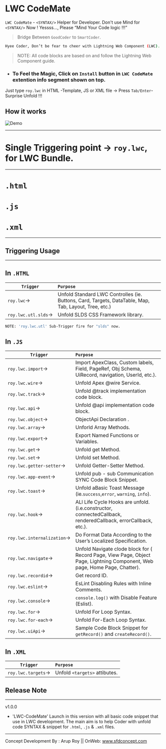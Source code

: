 # LWC CodeMate

`LWC CodeMate` - `<SYNTAX/>` Helper for Developer.  Don't use Mind for `<SYNTAX/>` Now ! Yessss...,  Please “Mind Your Code logic !!!” 

> Bridge Between `GoodCoder` to `SmartCoder`. 

```sh
Hyee Coder, Don’t be fear to cheer with Lightning Web Component (LWC). "LWC CodeMate" will take care of development  <p><SYNTAX/>Ticale</p> part. Yes, “LWC CodeMate” provides all basic SYNTAX & Code Snippet for `HTML (Template)`, `JS` & `XML` files that are used in Lightning Web Component Bundle.


```
>NOTE: All code blocks are based on and follow the Lightning Web Component guide.



- ### To Feel the Magic, Click on `Install` button in `LWC CodeMate` extention info segment shown on top.

Just type `roy.lwc` in HTML -Template, JS or XML file -> Press `Tab/Enter`-  Surprise Unfold !!!



## How it works

![Demo](https://github.com/forcearup/lwcCmate/blob/master/ROY-LWC%20CodeMate/images/demo.gif?raw=true)


--------------------

# Single Triggering point →  `roy.lwc`,  for LWC Bundle.

--------------------

# `.html`

# `.js`

# `.xml`

------------------------


## Triggering Usage

---------------------------------

## In `.HTML`



| `Trigger`         | `Purpose`
| -------------     |:--------------------------
| `roy.lwc`→       |  Unfold  Standard LWC Controlles  (ie. Buttons, Card, Targets, DataTable, Map, Tab, Layout, Tree, etc.)
| `roy.lwc.utl.slds`→       |  Unfold  SLDS  CSS  Framework  library.


```sh
NOTE: 'roy.lwc.utl' Sub-Trigger fire for "slds" now.
```

## In `.JS`

  
| `Trigger`             | `Purpose`
| -------------------         |:--------------------------
| `roy.lwc.import`→       |  Import ApexClass,  Custom labels, Field, PageRef, Obj Schema, UiRecord, navigation, UserId, etc.).
| `roy.lwc.wire`→             |  Unfold  Apex @wire Service.
| `roy.lwc.track`→             |  Unfold  @track implementation code block.
| `roy.lwc.api`→             |  Unfold  @api implementation code block.
| `roy.lwc.object`→           |  ObjectApi Declaration .
| `roy.lwc.array`→           |  Unforld Array Methods.
| `roy.lwc.export`→           |  Export Named Functions or Variables.
| `roy.lwc.get`→           |       Unfold get Method.
| `roy.lwc.set`→             |  Unfold set Method.
| `roy.lwc.getter-setter`→       |  Unfold  Getter-Setter Method.
| `roy.lwc.app-event`→       |  Unfold  pub - sub Communication SYNC Code Block Snippet.
| `roy.lwc.toast`→             |  Unfold  aBasic Toast Message (ie.`success`,`error`, `warning`, `info`).
| `roy.lwc.hook`→             |  ALl Life Cycle Hooks are unfold. (i.e.constructor, connectedCallback, renderedCallback, errorCallback, etc.).
| `roy.lwc.internalization`→             |  Do Format Data According to the User’s Localized Specification.
| `roy.lwc.navigate`→             |  Unfold  Navigate  clode block for ( Record Page, View Page, Object Page, Lightning Component, Web page, Home Page, Chatter).
| `roy.lwc.recordid`→             | Get record ID.
| `roy.lwc.eslint`→             |  EsLint Disabling Rules with Inline Comments.
| `roy.lwc.console`→       |  `console.log()` with Disable Feature (Eslist).
| `roy.lwc.for`→             |  Unfold For Loop Syntax.
| `roy.lwc.for-each`→             |  Unfold For-Each Loop Syntax.
| `roy.lwc.uiApi`→             |  Sample Code Block Snippet for `getRecord()` and  `createRecord()`.


## In `.XML` 


| `Trigger`             | `Purpose`
| -------------------         |:------------------------------------------
| `roy.lwc.targets`→       |  Unfold  `<targets>` attibutes.

## Release Note

---------------------

v1.0.0

- 'LWC-CodeMate' Launch in this version with all basic code snippet that use in LWC development. The main aim is to help Coder with unfold code SYNTAX & snippet for `.html`, `.js` & `.xml` files.


-----------
 Concept Development By : Arup Roy || OnWeb: www.sfdconcept.com   

